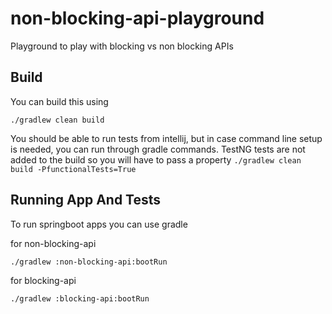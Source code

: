 # non-blocking-api-playground
Playground to play with blocking vs non blocking APIs 


## Build

You can build this using

```
./gradlew clean build
```

You should be able to run tests from intellij, but in case command line setup
is needed, you can run through gradle commands. TestNG tests are not added to the 
build so you will have to pass a property 
`./gradlew clean build -PfunctionalTests=True`

## Running App And Tests

To run springboot apps you can use gradle

for non-blocking-api

```
./gradlew :non-blocking-api:bootRun
```

for blocking-api

```
./gradlew :blocking-api:bootRun
```
